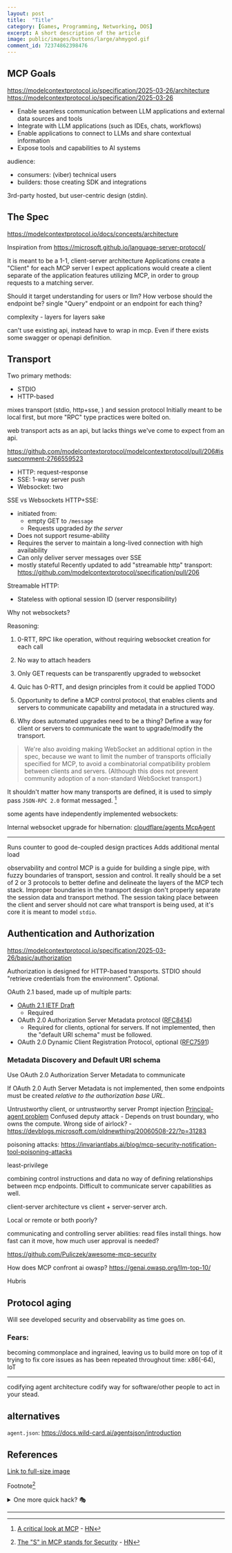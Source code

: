 ```yaml
---
layout: post
title:	"Title"
category: [Games, Programming, Networking, DOS]
excerpt: A short description of the article
image: public/images/buttons/large/ahmygod.gif
comment_id: 72374862398476
---
```


## MCP Goals


https://modelcontextprotocol.io/specification/2025-03-26/architecture
https://modelcontextprotocol.io/specification/2025-03-26

* Enable seamless communication between LLM applications and external data sources and tools
* Integrate with LLM applications (such as IDEs, chats, workflows)
* Enable applications to connect to LLMs and share contextual information
* Expose tools and capabilities to AI systems

audience: 

* consumers: (viber) technical users
* builders: those creating SDK and integrations

3rd-party hosted, but user-centric design (stdin).

## The Spec


https://modelcontextprotocol.io/docs/concepts/architecture

Inspiration from https://microsoft.github.io/language-server-protocol/

It is meant to be a 1-1, client-server architecture
Applications create a "Client" for each MCP server
I expect applications would create a client separate of the application features utilizing MCP, in order to group requests to a matching server.



Should it target understanding for users or llm?
How verbose should the endpoint be?
single "Query" endpoint or an endpoint for each thing?


complexity - layers for layers sake


can't use existing api, instead have to wrap in mcp.
Even if there exists some swagger or openapi definition.

## Transport

Two primary methods:

* STDIO
* HTTP-based

mixes transport (stdio, http+sse, ) and session protocol
Initially meant to be local first, but more "RPC" type practices were bolted on.

web transport acts as an api, but lacks things we've come to expect from an api.


https://github.com/modelcontextprotocol/modelcontextprotocol/pull/206#issuecomment-2766559523

* HTTP: request-response
* SSE: 1-way server push
* Websocket: two


SSE vs Websockets
HTTP+SSE:
* initiated from:
  * empty GET to `/message`
  * Requests upgraded _by the server_
* Does not support resume-ability
* Requires the server to maintain a long-lived connection with high availability
* Can only deliver server messages over SSE
* mostly stateful
Recently updated to add "streamable http" transport: https://github.com/modelcontextprotocol/specification/pull/206

Streamable HTTP:
* Stateless with optional session ID (server responsibility)

Why not websockets?

Reasoning: 

1. 0-RTT, RPC like operation, without requiring websocket creation for each call
2. No way to attach headers
3. Only GET requests can be transparently upgraded to websocket

4. Quic has 0-RTT, and design principles from it could be applied TODO
5. Opportunity to define a MCP control protocol, that enables clients and servers to communicate capability and metadata in a structured way.
6. Why does automated upgrades need to be a thing?  Define a way for client or servers to communicate the want to upgrade/modify the transport.

> We're also avoiding making WebSocket an additional option in the spec, because we want to limit the number of transports officially specified for MCP, to avoid a combinatorial compatibility problem between clients and servers. (Although this does not prevent community adoption of a non-standard WebSocket transport.)

It shouldn't matter how many transports are defined, it is used to simply pass `JSON-RPC 2.0` format messaged. [^6]

some agents have independently implemented websockets:

Internal websocket upgrade for hibernation: [cloudflare/agents McpAgent](https://github.com/cloudflare/agents/issues/172)


---


Runs counter to good de-coupled design practices
Adds additional mental load

observability and control
MCP is a guide for building a single pipe, with fuzzy boundaries of transport, session and control.
It really should be a set of 2 or 3 protocols to better define and delineate the layers of the MCP tech stack.
Improper boundaries in the transport design don't properly separate the session data and transport method.
The session taking place between the client and server should not care what transport is being used, at it's core it is meant to model `stdio`.

## Authentication and Authorization

https://modelcontextprotocol.io/specification/2025-03-26/basic/authorization

Authorization is designed for HTTP-based transports.
STDIO should "retrieve credentials from the environment".
Optional.

OAuth 2.1 based, made up of multiple parts:

* [OAuth 2.1 IETF Draft](https://datatracker.ietf.org/doc/html/draft-ietf-oauth-v2-1-12)
  * Required
* OAuth 2.0 Authorization Server Metadata protocol ([RFC8414](https://datatracker.ietf.org/doc/html/rfc8414))
  * Required for clients, optional for servers. If not implemented, then the "default URI schema" must be followed.
* OAuth 2.0 Dynamic Client Registration Protocol, optional ([RFC7591](https://datatracker.ietf.org/doc/html/rfc7591))


### Metadata Discovery and Default URI schema

Use OAuth 2.0 Authorization Server Metadata to communicate 


If OAuth 2.0 Auth Server Metadata is not implemented, then some endpoints must be created _relative to the authorization base URL_.







Untrustworthy client, or untrustworthy server
Prompt injection
[Principal-agent problem](https://www.doc.ic.ac.uk/~mjs/publications/msras.pdf)
Confused deputy attack - 
Depends on trust boundary, who owns the compute.
Wrong side of airlock? - https://devblogs.microsoft.com/oldnewthing/20060508-22/?p=31283

poisoning attacks: https://invariantlabs.ai/blog/mcp-security-notification-tool-poisoning-attacks


least-privilege

combining control instructions and data
no way of defining relationships between mcp endpoints.
Difficult to communicate server capabilities as well.


client-server architecture vs client + server-server arch.

Local or remote or both poorly?


communicating and controlling server abilities: read files install things.
how fast can it move, how much user approval is needed?


https://github.com/Puliczek/awesome-mcp-security


How does MCP confront ai owasp?
https://genai.owasp.org/llm-top-10/

Hubris

## Protocol aging

Will see developed security and observability as time goes on.




### Fears:

becoming commonplace and ingrained, leaving us to build more on top of it trying to fix core issues as has been repeated throughout time: x86(-64), IoT

---

codifying agent architecture
codify way for software/other people to act in your stead.



## alternatives

`agent.json`: https://docs.wild-card.ai/agentsjson/introduction








## References

[^1]: [MCP Architecture](https://modelcontextprotocol.io/docs/concepts/architecture)
[^2]: [MCP Message Spec](https://modelcontextprotocol.io/specification)
[^3]: [MCP Transports](https://modelcontextprotocol.io/docs/concepts/transports)
[^4]: [The "S" in MCP stands for Security](https://elenacross7.medium.com/%EF%B8%8F-the-s-in-mcp-stands-for-security-91407b33ed6b) - [HN](https://news.ycombinator.com/item?id=43600192)
[^5]: [Tao of Mac: Notes on MCP](https://taoofmac.com/space/notes/2025/03/22/1900)
[^6]: [A critical look at MCP](https://raz.sh/blog/2025-05-02_a_critical_look_at_mcp) - [HN](https://news.ycombinator.com/item?id=43945993)










<!-- Image example
![MS-DOS Family Tree](/images/folder/filename.png){:width="700px"}
-->
<!-- Link example -->
[Link to full-size image](/images/buttons/large/ahmygod.gif)

Footnote[^4]

<details>
  <summary>One more quick hack? 🎭</summary>
  <div markdown="1">
  → Easy  
  → And simple
  </div>
</details>


<!-- Separator -->
---
